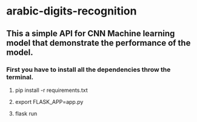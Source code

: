 # arabic-digits-recognition

## This a simple API for CNN Machine learning model that demonstrate the performance of the model.  

### First you have to install all the dependencies throw the terminal.
1. pip install -r requirements.txt

2. export FLASK_APP=app.py

3. flask run
